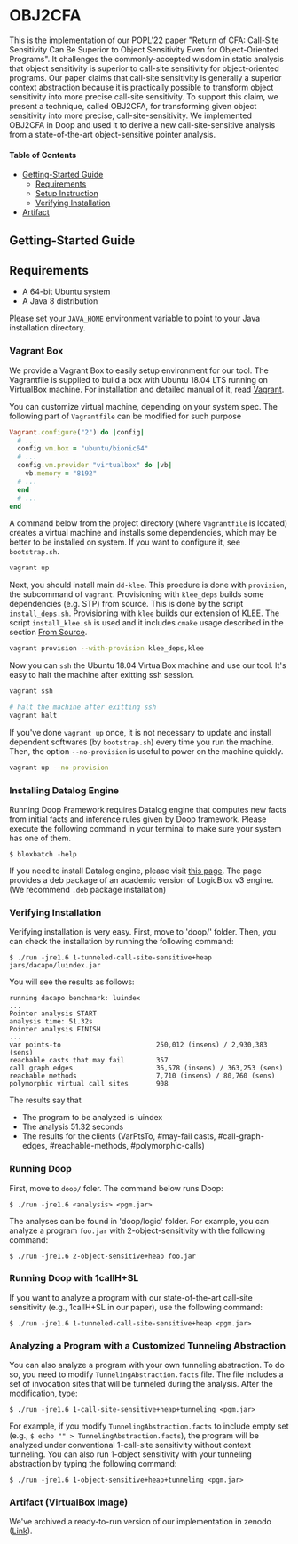 # OBJ2CFA
This is the implementation of our POPL'22 paper "Return of CFA: Call-Site Sensitivity Can Be Superior to Object Sensitivity Even for Object-Oriented Programs". It challenges the commonly-accepted wisdom in static analysis that object sensitivity is superior to call-site sensitivity for object-oriented programs. Our paper claims that call-site sensitivity is generally a superior context abstraction because it is practically possible to transform object sensitivity into more precise call-site sensitivity. To support this claim, we present a technique, called OBJ2CFA, for transforming given object sensitivity into more precise, call-site-sensitivity. We implemented OBJ2CFA in Doop and used it to derive a new call-site-sensitive analysis from a state-of-the-art object-sensitive pointer analysis.

#### Table of Contents

* [Getting-Started Guide](#Getting-Started-Guide)
  * [Requirements](#Requirements)
  * [Setup Instruction](#Setup-Instruction)
  * [Verifying Installation](#Verifying-Installation)
* [Artifact](#Artfact)

## Getting-Started Guide

## Requirements

- A 64-bit Ubuntu system
- A Java 8 distribution

Please set your `JAVA_HOME` environment variable to point to your Java installation directory.

### Vagrant Box
We provide a Vagrant Box to easily setup environment for our tool. The Vagrantfile is supplied to build a box with Ubuntu 18.04 LTS running on VirtualBox machine. For installation and detailed manual of it, read [Vagrant](https://vagrantup.com).


You can customize virtual machine, depending on your system spec. The following part of `Vagrantfile` can be modified for such purpose

```ruby
Vagrant.configure("2") do |config|
  # ...
  config.vm.box = "ubuntu/bionic64"
  # ...
  config.vm.provider "virtualbox" do |vb|
    vb.memory = "8192"
  # ...
  end  
  # ...
end
```

A command below from the project directory (where `Vagrantfile` is located) creates a virtual machine and installs some dependencies, which may be better to be installed on system. If you want to configure it, see `bootstrap.sh`.

```sh
vagrant up
```

Next, you should install main `dd-klee`. This proedure is done with `provision`, the subcommand of `vagrant`. Provisioning with `klee_deps` builds some dependencies (e.g. STP) from source. This is done by the script `install_deps.sh`. Provisioning with `klee` builds our extension of KLEE. The script `install_klee.sh` is used and it includes `cmake` usage described in the section [From Source](#From-Source).

```sh
vagrant provision --with-provision klee_deps,klee
```

Now you can `ssh` the Ubuntu 18.04 VirtualBox machine and use our tool. It's easy to halt the machine after exitting ssh session.

```sh
vagrant ssh

# halt the machine after exitting ssh
vagrant halt
```

If you've done `vagrant up` once, it is not necessary to update and install dependent softwares (by `bootstrap.sh`) every time you run the machine. Then, the option  `--no-provision` is useful to power on the machine quickly.

```sh
vagrant up --no-provision
```





### Installing Datalog Engine

Running Doop Framework requires Datalog engine that computes new facts from initial facts and inference rules given by Doop framework. Please execute the following command in your terminal to make sure your system has one of them.

```
$ bloxbatch -help
```

If you need to install Datalog engine, please visit [this page](http://snf-705535.vm.okeanos.grnet.gr/agreement.html). The page provides a deb package of an academic version of LogicBlox v3 engine. (We recommend `.deb` package installation)

### Verifying Installation

Verifying installation is very easy. First, move to 'doop/' folder. Then, you can check the installation by running the following command:

```
$ ./run -jre1.6 1-tunneled-call-site-sensitive+heap jars/dacapo/luindex.jar
```

You will see the results as follows:

```
running dacapo benchmark: luindex
...
Pointer analysis START
analysis time: 51.32s
Pointer analysis FINISH
...
var points-to                        250,012 (insens) / 2,930,383 (sens)
reachable casts that may fail        357
call graph edges                     36,578 (insens) / 363,253 (sens)
reachable methods                    7,710 (insens) / 80,760 (sens)
polymorphic virtual call sites       908

```

The results say that

- The program to be analyzed is luindex
- The analysis 51.32 seconds
- The results for the clients (VarPtsTo, #may-fail casts, #call-graph-edges, #reachable-methods, #polymorphic-calls)

### Running Doop
First, move to `doop/` foler. The command below runs Doop:

```
$ ./run -jre1.6 <analysis> <pgm.jar>
```

The analyses can be found in 'doop/logic' folder. For example, you can analyze a program `foo.jar` with 2-object-sensitivity with the following command:

```
$ ./run -jre1.6 2-object-sensitive+heap foo.jar
```

 
### Running Doop with 1callH+SL
If you want to analyze a program with our state-of-the-art call-site sensitivity (e.g., 1callH+SL in our paper), use the following command:
 
```
$ ./run -jre1.6 1-tunneled-call-site-sensitive+heap <pgm.jar>
```

### Analyzing a Program with a Customized Tunneling Abstraction
You can also analyze a program with your own tunneling abstraction. To do so, you need to modify `TunnelingAbstraction.facts` file. The file includes a set of invocation sites that will be tunneled during the analysis. After the modification, type:

```
$ ./run -jre1.6 1-call-site-sensitive+heap+tunneling <pgm.jar>
```

For example, if you modify `TunnelingAbstraction.facts` to include empty set (e.g., `$ echo "" > TunnelingAbstraction.facts`), the program will be analyzed under conventional 1-call-site sensitivity without context tunneling. You can also run 1-object sensitivity with your tunneling abstraction by typing the following command:

```
$ ./run -jre1.6 1-object-sensitive+heap+tunneling <pgm.jar>
```


### Artifact (VirtualBox Image)
We've archived a ready-to-run version of our implementation in zenodo ([Link](https://zenodo.org/record/5652640#.YYjZq3UzYwY)).

